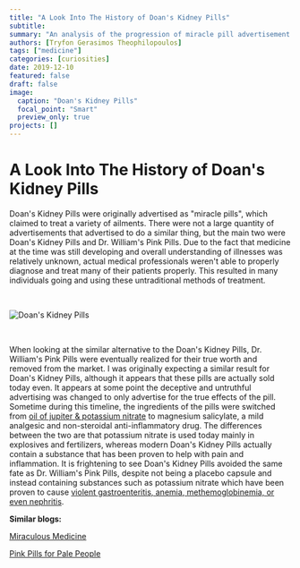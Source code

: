 ```yaml
---
title: "A Look Into The History of Doan's Kidney Pills"
subtitle:
summary: "An analysis of the progression of miracle pill advertisement throughout 1905, 1906, and 1907 as a means to make inferences about the overall progression of medicine and marketing of medicines"
authors: [Tryfon Gerasimos Theophilopoulos]
tags: ["medicine"]
categories: [curiosities]
date: 2019-12-10
featured: false
draft: false
image:
  caption: "Doan's Kidney Pills"
  focal_point: "Smart"
  preview_only: true
projects: []
---
```

# A Look Into The History of Doan's Kidney Pills

Doan's Kidney Pills were originally advertised as "miracle pills", which claimed to treat a variety of ailments. There were not a large quantity of advertisements that advertised to do a similar thing, but the main two were Doan's Kidney Pills and Dr. William's Pink Pills. Due to the fact that medicine at the time was still developing and overall understanding of illnesses was relatively unknown, actual medical professionals weren't able to properly diagnose and treat many  of their patients properly. This resulted in many individuals going and using these untraditional methods of treatment.

&nbsp;

![Doan's Kidney Pills](https://raycityhistory.files.wordpress.com/2013/06/doans-box.jpg "Doan's Kidney Pills")

&nbsp;

When looking at the similar alternative to the Doan's Kidney Pills, Dr. William's Pink Pills were eventually realized for their true worth and removed from the market. I was originally expecting a similar result for Doan's Kidney Pills, although it appears that these pills are actually sold today even. It appears at some point the deceptive and untruthful advertising was changed to only advertise for the true effects of the pill. Sometime during this timeline, the ingredients of the pills were switched from [oil of jupiter & potassium nitrate](https://www.google.com/url?sa=t&rct=j&q=&esrc=s&source=web&cd=3&cad=rja&uact=8&ved=2ahUKEwjFkaux-KvmAhUHnOAKHT6vBmYQFjACegQIDBAI&url=https%3A%2F%2Fwww.urbanremainschicago.com%2Fsingle-rare-antique-and-all-original-wall-mount-porcelain-enameled-metal-thermometer-advertisement-for-doan-s-pills-remedy-for-kidney-ailments.html&usg=AOvVaw0S9N9AfJ1HZbQYcHul184I/ ) to magnesium salicylate, a mild analgesic and non-steroidal anti-inflammatory drug. The differences between the two are that potassium nitrate is used today mainly in explosives and fertilizers, whereas modern Doan's Kidney Pills actually contain a substance that has been proven to help with pain and inflammation. It is frightening to see Doan's Kidney Pills avoided the same fate as Dr. William's Pink Pills, despite not being a placebo capsule and instead containing substances such as potassium nitrate which have been proven to cause [violent gastroenteritis, anemia, methemoglobinemia, or even nephritis](https://www.google.com/url?sa=t&rct=j&q=&esrc=s&source=web&cd=3&cad=rja&uact=8&ved=2ahUKEwjvmPKV-avmAhVhkeAKHXBACG0QFjACegQIDRAI&url=https%3A%2F%2Ftoxnet.nlm.nih.gov%2Fcgi-bin%2Fsis%2Fsearch%2Fa%3Fdbs%2Bhsdb%3A%40term%2B%40DOCNO%2B1227&usg=AOvVaw3vK1ctvthIXB-LB4F7JVDi/ ).

**Similar blogs:**

[Miraculous Medicine](https://dig-eg-gaz.github.io/post/2017-03-06-baxter-peruna/ )

[Pink Pills for Pale People](https://dig-eg-gaz.github.io/post/18-blog-wallace/ )
